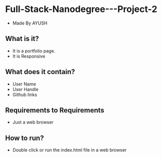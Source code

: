 # Full-Stack-Nanodegree---Project-2
- Made By AYUSH

## What is it?
- It is a portfolio page.
- It is Responsive

## What does it contain?
- User Name
- User Handle
- Github links

## Requirements to Requirements
- Just a web browser

## How to run?
- Double click or run the index.html file in a web browser
